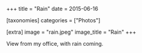 +++
title = "Rain"
date = 2015-06-16

[taxonomies]
categories = ["Photos"]

[extra]
image = "rain.jpeg"
image_title = "Rain"
+++

View from my office, with rain coming.

